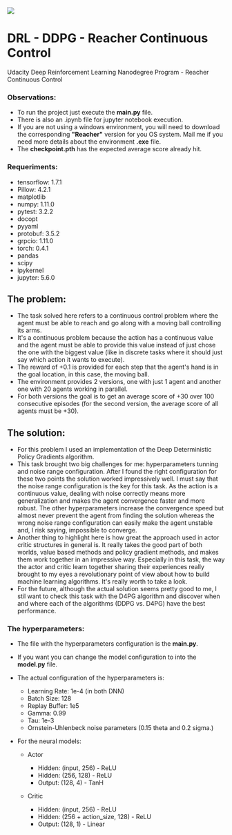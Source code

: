 <img src="https://camo.githubusercontent.com/7ad5cdff66f7229c4e9822882b3c8e57960dca4e/68747470733a2f2f73332e616d617a6f6e6177732e636f6d2f766964656f2e756461636974792d646174612e636f6d2f746f706865722f323031382f4a756e652f35623165613737385f726561636865722f726561636865722e676966">


# DRL - DDPG - Reacher Continuous Control
Udacity Deep Reinforcement Learning Nanodegree Program - Reacher Continuous Control


### Observations:
- To run the project just execute the <b>main.py</b> file.
- There is also an .ipynb file for jupyter notebook execution.
- If you are not using a windows environment, you will need to download the corresponding <b>"Reacher"</b> version for you OS system. Mail me if you need more details about the environment <b>.exe</b> file.
- The <b>checkpoint.pth</b> has the expected average score already hit.


### Requeriments:
- tensorflow: 1.7.1
- Pillow: 4.2.1
- matplotlib
- numpy: 1.11.0
- pytest: 3.2.2
- docopt
- pyyaml
- protobuf: 3.5.2
- grpcio: 1.11.0
- torch: 0.4.1
- pandas
- scipy
- ipykernel
- jupyter: 5.6.0


## The problem:
- The task solved here refers to a continuous control problem where the agent must be able to reach and go along with a moving ball controlling its arms.
- It's a continuous problem because the action has a continuous value and the agent must be able to provide this value instead of just chose the one with the biggest value (like in discrete tasks where it should just say which action it wants to execute).
- The reward of +0.1 is provided for each step that the agent's hand is in the goal location, in this case, the moving ball.
- The environment provides 2 versions, one with just 1 agent and another one with 20 agents working in parallel.
- For both versions the goal is to get an average score of +30 over 100 consecutive episodes (for the second version, the average score of all agents must be +30).


## The solution:
- For this problem I used an implementation of the Deep Deterministic Policy Gradients algorithm.
- This task brought two big challenges for me: hyperparameters tunning and noise range configuration. After I found the right configuration for these two points the solution worked impressively well. I must say that the noise range configuration is the key for this task. As the action is a continuous value, dealing with noise correctly means more generalization and makes the agent convergence faster and more robust. The other hyperparameters increase the convergence speed but almost never prevent the agent from finding the solution whereas the wrong noise range configuration can easily make the agent unstable and, I risk saying, impossible to converge.
- Another thing to highlight here is how great the approach used in actor critic structures in general is. It really takes the good part of both worlds, value based methods and policy gradient methods, and makes them work together in an impressive way. Especially in this task, the way the actor and critic learn together sharing their experiences really brought to my eyes a revolutionary point of view about how to build machine learning algorithms. It's really worth to take a look.
- For the future, although the actual solution seems pretty good to me, I stil want to check this task with the D4PG algorithm and discover when and where each of the algorithms (DDPG vs. D4PG) have the best performance.


### The hyperparameters:
- The file with the hyperparameters configuration is the <b>main.py</b>. 
- If you want you can change the model configuration to into the <b>model.py</b> file.
- The actual configuration of the hyperparameters is: 
  - Learning Rate: 1e-4 (in both DNN)
  - Batch Size: 128
  - Replay Buffer: 1e5
  - Gamma: 0.99
  - Tau: 1e-3
  - Ornstein-Uhlenbeck noise parameters (0.15 theta and 0.2 sigma.)

- For the neural models:    
  - Actor    
    - Hidden: (input, 256)  - ReLU
    - Hidden: (256, 128)    - ReLU
    - Output: (128, 4)      - TanH

  - Critic
    - Hidden: (input, 256)              - ReLU
    - Hidden: (256 + action_size, 128)  - ReLU
    - Output: (128, 1)                  - Linear
